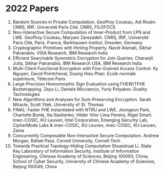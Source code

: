 # 2022 Papers
1. Random Sources in Private Computation. Geoffroy Couteau, Adi Rosén. CNRS, IRIF, Université Paris Cité, CNRS, FILOFOCS
2. Non-Interactive Secure Computation of Inner-Product from LPN and LWE. Geoffroy Couteau, Maryam Zarezadeh. CNRS, IRIF, Université Paris Cité, Paris, France, Barkhausen Institut, Dresden, Germany
3. Cryptographic Primitives with Hinting Property. Navid Alamati, Sikhar Patranabis. VISA Research, IBM Research India
4. Efficient Searchable Symmetric Encryption for Join Queries. Charanjit Jutla, Sikhar Patranabis. IBM Research USA, IBM Research India
5. Multi-Client Functional Encryption with Fine-Grained Access Control. Ky Nguyen, David Pointcheval, Duong Hieu Phan. Ecole normale supérieure, Télécom Paris
6. Large-Precision Homomorphic Sign Evaluation using FHEW/TFHE Bootstrapping. Zeyu Li, Daniele Micciancio, Yuriy Polyakov. Duality Technologies
7. New Algorithms and Analyses for Sum-Preserving Encryption. Sarah Miracle, Scott Yilek. University of St. Thomas
8. FINAL: Faster FHE instantiated with NTRU and LWE. Jeongeun Park, Charlotte Bonte, Ilia Iliashenko, Hilder Vitor Lima Pereira, Nigel Smart. imec-COSIC, KU Leuven, Intel Corporation, Emerging Security Lab, CipherMode Labs & imec-COSIC, KU Leuven, imec-COSIC, KU Leuven, Zama
9. Concurrently Composable Non-Interactive Secure Computation. Andrew Morgan, Rafael Pass. Cornell University, Cornell Tech
10. Towards Practical Topology-Hiding Computation
Shuaishuai Li. State Key Laboratory of Information Security, Institute of Information Engineering, Chinese Academy of Sciences, Beijing 100093, China; School of Cyber Security, University of Chinese Academy of Sciences, Beijing 100049, China
